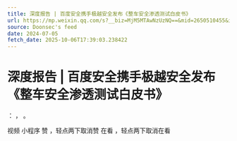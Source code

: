 ```yaml
---
title: 深度报告 | 百度安全携手极越安全发布《整车安全渗透测试白皮书》
url: https://mp.weixin.qq.com/s?__biz=MjM5MTAwNzUzNQ==&mid=2650510455&idx=1&sn=783381efa8e2e5981600544fc9bb1878
source: Doonsec's feed
date: 2024-07-05
fetch_date: 2025-10-06T17:39:03.238422
---
```


# 深度报告 | 百度安全携手极越安全发布《整车安全渗透测试白皮书》

：
，
。

视频
小程序
赞
，轻点两下取消赞
在看
，轻点两下取消在看